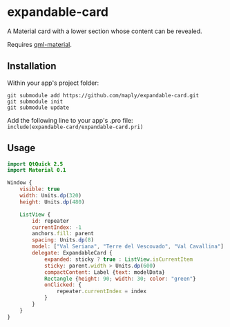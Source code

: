 # expandable-card
A Material card with a lower section whose content can be revealed.

Requires [qml-material](http://github.com/papyros/qml-material).

## Installation

Within your app's project folder:

```
git submodule add https://github.com/maply/expandable-card.git
git submodule init
git submodule update
```

Add the following line to your app's .pro file:  
`include(expandable-card/expandable-card.pri)`

## Usage

```qml
import QtQuick 2.5
import Material 0.1

Window {
    visible: true
    width: Units.dp(320)
    height: Units.dp(480)

    ListView {
        id: repeater
        currentIndex: -1
        anchors.fill: parent
        spacing: Units.dp(8)
        model: ["Val Seriana", "Terre del Vescovado", "Val Cavallina"]
        delegate: ExpandableCard {
            expanded: sticky ? true : ListView.isCurrentItem
            sticky: parent.width > Units.dp(600)
            compactContent: Label {text: modelData}
            Rectangle {height: 90; width: 30; color: "green"}
            onClicked: {
                repeater.currentIndex = index
            }
        }
    }
}
```
